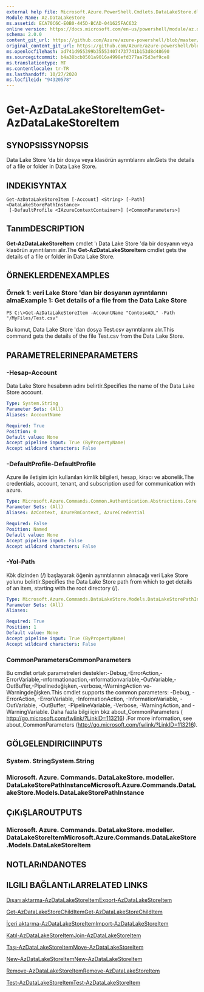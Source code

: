 ```yaml
---
external help file: Microsoft.Azure.PowerShell.Cmdlets.DataLakeStore.dll-Help.xml
Module Name: Az.DataLakeStore
ms.assetid: ECA70C6C-E0B0-445D-BCAD-041625FAC632
online version: https://docs.microsoft.com/en-us/powershell/module/az.datalakestore/get-azdatalakestoreitem
schema: 2.0.0
content_git_url: https://github.com/Azure/azure-powershell/blob/master/src/DataLakeStore/DataLakeStore/help/Get-AzDataLakeStoreItem.md
original_content_git_url: https://github.com/Azure/azure-powershell/blob/master/src/DataLakeStore/DataLakeStore/help/Get-AzDataLakeStoreItem.md
ms.openlocfilehash: ad741d955399b355534074737741b153d8d48690
ms.sourcegitcommit: b4a38bcb0501a9016a4998efd377aa75d3ef9ce8
ms.translationtype: MT
ms.contentlocale: tr-TR
ms.lasthandoff: 10/27/2020
ms.locfileid: "94320578"
---
```

# <span data-ttu-id="5f196-101">Get-AzDataLakeStoreItem</span><span class="sxs-lookup"><span data-stu-id="5f196-101">Get-AzDataLakeStoreItem</span></span>

## <span data-ttu-id="5f196-102">SYNOPSIS</span><span class="sxs-lookup"><span data-stu-id="5f196-102">SYNOPSIS</span></span>
<span data-ttu-id="5f196-103">Data Lake Store 'da bir dosya veya klasörün ayrıntılarını alır.</span><span class="sxs-lookup"><span data-stu-id="5f196-103">Gets the details of a file or folder in Data Lake Store.</span></span>

## <span data-ttu-id="5f196-104">INDEKI</span><span class="sxs-lookup"><span data-stu-id="5f196-104">SYNTAX</span></span>

```
Get-AzDataLakeStoreItem [-Account] <String> [-Path] <DataLakeStorePathInstance>
 [-DefaultProfile <IAzureContextContainer>] [<CommonParameters>]
```

## <span data-ttu-id="5f196-105">Tanım</span><span class="sxs-lookup"><span data-stu-id="5f196-105">DESCRIPTION</span></span>
<span data-ttu-id="5f196-106">**Get-AzDataLakeStoreItem** cmdlet 'ı Data Lake Store 'da bir dosyanın veya klasörün ayrıntılarını alır.</span><span class="sxs-lookup"><span data-stu-id="5f196-106">The **Get-AzDataLakeStoreItem** cmdlet gets the details of a file or folder in Data Lake Store.</span></span>

## <span data-ttu-id="5f196-107">ÖRNEKLERDEN</span><span class="sxs-lookup"><span data-stu-id="5f196-107">EXAMPLES</span></span>

### <span data-ttu-id="5f196-108">Örnek 1: veri Lake Store 'dan bir dosyanın ayrıntılarını alma</span><span class="sxs-lookup"><span data-stu-id="5f196-108">Example 1: Get details of a file from the Data Lake Store</span></span>
```
PS C:\>Get-AzDataLakeStoreItem -AccountName "ContosoADL" -Path "/MyFiles/Test.csv"
```

<span data-ttu-id="5f196-109">Bu komut, Data Lake Store 'dan dosya Test.csv ayrıntılarını alır.</span><span class="sxs-lookup"><span data-stu-id="5f196-109">This command gets the details of the file Test.csv from the Data Lake Store.</span></span>

## <span data-ttu-id="5f196-110">PARAMETRELERINE</span><span class="sxs-lookup"><span data-stu-id="5f196-110">PARAMETERS</span></span>

### <span data-ttu-id="5f196-111">-Hesap</span><span class="sxs-lookup"><span data-stu-id="5f196-111">-Account</span></span>
<span data-ttu-id="5f196-112">Data Lake Store hesabının adını belirtir.</span><span class="sxs-lookup"><span data-stu-id="5f196-112">Specifies the name of the Data Lake Store account.</span></span>

```yaml
Type: System.String
Parameter Sets: (All)
Aliases: AccountName

Required: True
Position: 0
Default value: None
Accept pipeline input: True (ByPropertyName)
Accept wildcard characters: False
```

### <span data-ttu-id="5f196-113">-DefaultProfile</span><span class="sxs-lookup"><span data-stu-id="5f196-113">-DefaultProfile</span></span>
<span data-ttu-id="5f196-114">Azure ile iletişim için kullanılan kimlik bilgileri, hesap, kiracı ve abonelik.</span><span class="sxs-lookup"><span data-stu-id="5f196-114">The credentials, account, tenant, and subscription used for communication with azure.</span></span>

```yaml
Type: Microsoft.Azure.Commands.Common.Authentication.Abstractions.Core.IAzureContextContainer
Parameter Sets: (All)
Aliases: AzContext, AzureRmContext, AzureCredential

Required: False
Position: Named
Default value: None
Accept pipeline input: False
Accept wildcard characters: False
```

### <span data-ttu-id="5f196-115">-Yol</span><span class="sxs-lookup"><span data-stu-id="5f196-115">-Path</span></span>
<span data-ttu-id="5f196-116">Kök dizinden (/) başlayarak öğenin ayrıntılarının alınacağı veri Lake Store yolunu belirtir.</span><span class="sxs-lookup"><span data-stu-id="5f196-116">Specifies the Data Lake Store path from which to get details of an item, starting with the root directory (/).</span></span>

```yaml
Type: Microsoft.Azure.Commands.DataLakeStore.Models.DataLakeStorePathInstance
Parameter Sets: (All)
Aliases:

Required: True
Position: 1
Default value: None
Accept pipeline input: True (ByPropertyName)
Accept wildcard characters: False
```

### <span data-ttu-id="5f196-117">CommonParameters</span><span class="sxs-lookup"><span data-stu-id="5f196-117">CommonParameters</span></span>
<span data-ttu-id="5f196-118">Bu cmdlet ortak parametreleri destekler:-Debug,-ErrorAction,-ErrorVariable,-ınformationaction,-ınformationvariable,-OutVariable,-OutBuffer,-Pipelinedeğişken,-verbose,-WarningAction ve-Warningdeğişken.</span><span class="sxs-lookup"><span data-stu-id="5f196-118">This cmdlet supports the common parameters: -Debug, -ErrorAction, -ErrorVariable, -InformationAction, -InformationVariable, -OutVariable, -OutBuffer, -PipelineVariable, -Verbose, -WarningAction, and -WarningVariable.</span></span> <span data-ttu-id="5f196-119">Daha fazla bilgi için bkz about_CommonParameters ( http://go.microsoft.com/fwlink/?LinkID=113216) .</span><span class="sxs-lookup"><span data-stu-id="5f196-119">For more information, see about_CommonParameters (http://go.microsoft.com/fwlink/?LinkID=113216).</span></span>

## <span data-ttu-id="5f196-120">GÖLGELENDIRICI</span><span class="sxs-lookup"><span data-stu-id="5f196-120">INPUTS</span></span>

### <span data-ttu-id="5f196-121">System. String</span><span class="sxs-lookup"><span data-stu-id="5f196-121">System.String</span></span>

### <span data-ttu-id="5f196-122">Microsoft. Azure. Commands. DataLakeStore. modeller. DataLakeStorePathInstance</span><span class="sxs-lookup"><span data-stu-id="5f196-122">Microsoft.Azure.Commands.DataLakeStore.Models.DataLakeStorePathInstance</span></span>

## <span data-ttu-id="5f196-123">ÇıKıŞLAR</span><span class="sxs-lookup"><span data-stu-id="5f196-123">OUTPUTS</span></span>

### <span data-ttu-id="5f196-124">Microsoft. Azure. Commands. DataLakeStore. modeller. DataLakeStoreItem</span><span class="sxs-lookup"><span data-stu-id="5f196-124">Microsoft.Azure.Commands.DataLakeStore.Models.DataLakeStoreItem</span></span>

## <span data-ttu-id="5f196-125">NOTLARıNDA</span><span class="sxs-lookup"><span data-stu-id="5f196-125">NOTES</span></span>

## <span data-ttu-id="5f196-126">ILGILI BAĞLANTıLAR</span><span class="sxs-lookup"><span data-stu-id="5f196-126">RELATED LINKS</span></span>

[<span data-ttu-id="5f196-127">Dışarı aktarma-AzDataLakeStoreItem</span><span class="sxs-lookup"><span data-stu-id="5f196-127">Export-AzDataLakeStoreItem</span></span>](./Export-AzDataLakeStoreItem.md)

[<span data-ttu-id="5f196-128">Get-AzDataLakeStoreChildItem</span><span class="sxs-lookup"><span data-stu-id="5f196-128">Get-AzDataLakeStoreChildItem</span></span>](./Get-AzDataLakeStoreChildItem.md)

[<span data-ttu-id="5f196-129">İçeri aktarma-AzDataLakeStoreItem</span><span class="sxs-lookup"><span data-stu-id="5f196-129">Import-AzDataLakeStoreItem</span></span>](./Import-AzDataLakeStoreItem.md)

[<span data-ttu-id="5f196-130">Katıl-AzDataLakeStoreItem</span><span class="sxs-lookup"><span data-stu-id="5f196-130">Join-AzDataLakeStoreItem</span></span>](./Join-AzDataLakeStoreItem.md)

[<span data-ttu-id="5f196-131">Taşı-AzDataLakeStoreItem</span><span class="sxs-lookup"><span data-stu-id="5f196-131">Move-AzDataLakeStoreItem</span></span>](./Move-AzDataLakeStoreItem.md)

[<span data-ttu-id="5f196-132">New-AzDataLakeStoreItem</span><span class="sxs-lookup"><span data-stu-id="5f196-132">New-AzDataLakeStoreItem</span></span>](./New-AzDataLakeStoreItem.md)

[<span data-ttu-id="5f196-133">Remove-AzDataLakeStoreItem</span><span class="sxs-lookup"><span data-stu-id="5f196-133">Remove-AzDataLakeStoreItem</span></span>](./Remove-AzDataLakeStoreItem.md)

[<span data-ttu-id="5f196-134">Test-AzDataLakeStoreItem</span><span class="sxs-lookup"><span data-stu-id="5f196-134">Test-AzDataLakeStoreItem</span></span>](./Test-AzDataLakeStoreItem.md)


